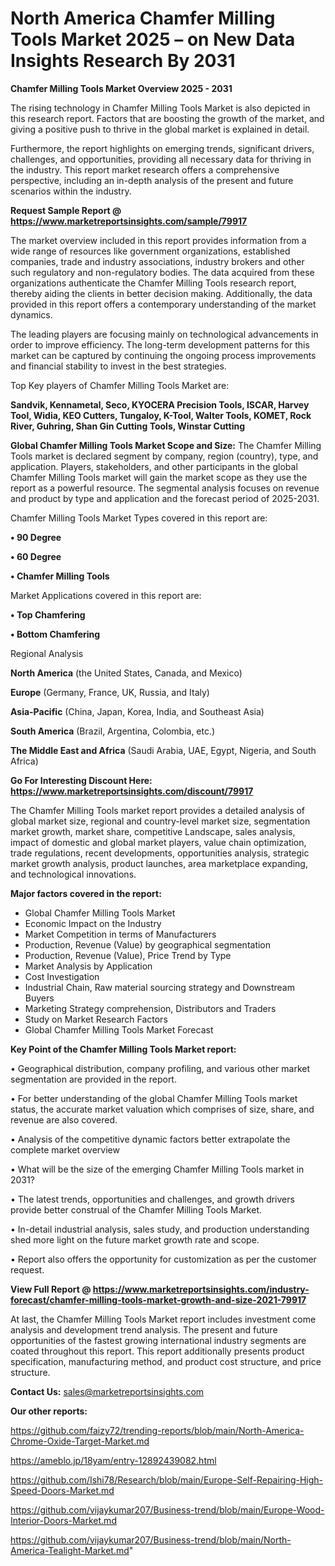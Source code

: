 # North America Chamfer Milling Tools Market 2025 – on New Data Insights Research By 2031

<Strong> Chamfer Milling Tools Market Overview 2025 - 2031</strong>

The rising technology in Chamfer Milling Tools Market is also depicted in this research report. Factors that are boosting the growth of the market, and giving a positive push to thrive in the global market is explained in detail.

Furthermore, the report highlights on emerging trends, significant drivers, challenges, and opportunities, providing all necessary data for thriving in the industry. This report market research offers a comprehensive perspective, including an in-depth analysis of the present and future scenarios within the industry.

<strong>Request Sample Report @ <a href=https://www.marketreportsinsights.com/sample/79917>https://www.marketreportsinsights.com/sample/79917</a></strong>

The market overview included in this report provides information from a wide range of resources like government organizations, established companies, trade and industry associations, industry brokers and other such regulatory and non-regulatory bodies. The data acquired from these organizations authenticate the Chamfer Milling Tools research report, thereby aiding the clients in better decision making. Additionally, the data provided in this report offers a contemporary understanding of the market dynamics.

The leading players are focusing mainly on technological advancements in order to improve efficiency. The long-term development patterns for this market can be captured by continuing the ongoing process improvements and financial stability to invest in the best strategies.

Top Key players of Chamfer Milling Tools Market are:

<strong>Sandvik, Kennametal, Seco, KYOCERA Precision Tools, ISCAR, Harvey Tool, Widia, KEO Cutters, Tungaloy, K-Tool, Walter Tools, KOMET, Rock River, Guhring, Shan Gin Cutting Tools, Winstar Cutting</strong>

<strong><b>Global Chamfer Milling Tools Market Scope and Size:</b></strong>
The Chamfer Milling Tools market is declared segment by company, region (country), type, and application. Players, stakeholders, and other participants in the global Chamfer Milling Tools market will gain the market scope as they use the report as a powerful resource. The segmental analysis focuses on revenue and product by type and application and the forecast period of 2025-2031.

Chamfer Milling Tools Market Types covered in this report are:

<strong>• 90 Degree

• 60 Degree

• Chamfer Milling Tools</strong>

Market Applications covered in this report are:

<strong>• Top Chamfering

• Bottom Chamfering</strong> 

Regional Analysis

<strong>North America</strong> (the United States, Canada, and Mexico)

<strong>Europe</strong> (Germany, France, UK, Russia, and Italy)

<strong>Asia-Pacific</strong> (China, Japan, Korea, India, and Southeast Asia)

<strong>South America</strong> (Brazil, Argentina, Colombia, etc.)

<strong>The Middle East and Africa</strong> (Saudi Arabia, UAE, Egypt, Nigeria, and South Africa)

<strong>Go For Interesting Discount Here: <a href=https://www.marketreportsinsights.com/discount/79917>https://www.marketreportsinsights.com/discount/79917</a></strong>

The Chamfer Milling Tools market report provides a detailed analysis of global market size, regional and country-level market size, segmentation market growth, market share, competitive Landscape, sales analysis, impact of domestic and global market players, value chain optimization, trade regulations, recent developments, opportunities analysis, strategic market growth analysis, product launches, area marketplace expanding, and technological innovations.

<strong><b>Major factors covered in the report:</b></strong>
<ul>
  <li>Global Chamfer Milling Tools Market </li>
  <li>Economic Impact on the Industry</li>
  <li>Market Competition in terms of Manufacturers</li>
  <li>Production, Revenue (Value) by geographical segmentation</li>
  <li>Production, Revenue (Value), Price Trend by Type</li>
  <li>Market Analysis by Application</li>
  <li>Cost Investigation</li>
  <li>Industrial Chain, Raw material sourcing strategy and Downstream Buyers</li>
  <li>Marketing Strategy comprehension, Distributors and Traders</li>
  <li>Study on Market Research Factors</li>
  <li>Global Chamfer Milling Tools Market Forecast</li>
</ul>

<strong><b>Key Point of the Chamfer Milling Tools Market report:</b></strong>

• Geographical distribution, company profiling, and various other market segmentation are provided in the report.

• For better understanding of the global Chamfer Milling Tools market status, the accurate market valuation which comprises of size, share, and revenue are also covered.

• Analysis of the competitive dynamic factors better extrapolate the complete market overview

• What will be the size of the emerging Chamfer Milling Tools market in 2031?

• The latest trends, opportunities and challenges, and growth drivers provide better construal of the Chamfer Milling Tools Market.

• In-detail industrial analysis, sales study, and production understanding shed more light on the future market growth rate and scope.

• Report also offers the opportunity for customization as per the customer request.

<strong><b>View Full Report @ <a href=https://www.marketreportsinsights.com/industry-forecast/chamfer-milling-tools-market-growth-and-size-2021-79917>https://www.marketreportsinsights.com/industry-forecast/chamfer-milling-tools-market-growth-and-size-2021-79917</a></b></strong>


At last, the Chamfer Milling Tools Market report includes investment come analysis and development trend analysis. The present and future opportunities of the fastest growing international industry segments are coated throughout this report. This report additionally presents product specification, manufacturing method, and product cost structure, and price structure.

<strong>Contact Us:</strong>
sales@marketreportsinsights.com

<strong>Our other reports:</strong>

<a href=https://github.com/faizy72/trending-reports/blob/main/North-America-Chrome-Oxide-Target-Market.md>https://github.com/faizy72/trending-reports/blob/main/North-America-Chrome-Oxide-Target-Market.md</a>

<a href=https://ameblo.jp/18yam/entry-12892439082.html>https://ameblo.jp/18yam/entry-12892439082.html</a>

<a href=https://github.com/Ishi78/Research/blob/main/Europe-Self-Repairing-High-Speed-Doors-Market.md>https://github.com/Ishi78/Research/blob/main/Europe-Self-Repairing-High-Speed-Doors-Market.md</a>

<a href=https://github.com/vijaykumar207/Business-trend/blob/main/Europe-Wood-Interior-Doors-Market.md>https://github.com/vijaykumar207/Business-trend/blob/main/Europe-Wood-Interior-Doors-Market.md</a>

<a href=https://github.com/vijaykumar207/Business-trend/blob/main/North-America-Tealight-Market.md>https://github.com/vijaykumar207/Business-trend/blob/main/North-America-Tealight-Market.md</a>"

